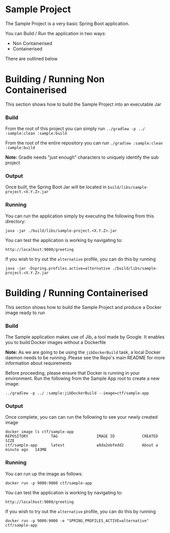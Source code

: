 # Sample Project

The Sample Project is a very basic Spring Boot application.

You can Build / Run the application in two ways:

- Non Containerised
- Containerised

There are outlined below

# Building / Running Non Containerised

This section shows how to build the Sample Project into an executable Jar

### Build

From the root of this project you can simply run  `../gradlew -p ../ :sample:clean :sample:build`

From the root of the entire repository you can run `./gradlew :sample:clean :sample:build`

**Note:** Gradle needs "just enough" characters to uniquely identify the sub project 

### Output

Once built, the Spring Boot Jar will be located in `build/libs/sample-project.<X.Y.Z>.jar` 

### Running

You can run the application simply by executing the following from this directory:

`java -jar ./build/libs/sample-project.<X.Y.Z>.jar`

You can test the application is working by navigating to:

`http://localhost:9000/greeting`

If you wish to try out the `alternative` profile, you can do this by running

`java -jar -Dspring.profiles.active=alternative ./build/libs/sample-project.<X.Y.Z>.jar`

# Building / Running Containerised

This section shows how to build the Sample Project and produce a Docker image ready to run

### Build

The Sample application makes use of Jib, a tool made by Google. It enables you to build Docker images without a Dockerfile

**Note:** As we are going to be using the `jibDockerBuild` task, a local Docker daemon needs to be running.
Please see the Repo's main README for more information about requirements

Before proceeding, please ensure that Docker is running in your environment.
Run the following from the Sample App root to create a new image:

`../gradlew -p ../ :sample:jibDockerBuild --image=ctf/sample-app`

### Output

Once complete, you can can run the following to see your newly created image

```shell script
docker image ls ctf/sample-app
REPOSITORY          TAG                 IMAGE ID            CREATED              SIZE
ctf/sample-app      latest              a8da2ebfedd2        About a minute ago   143MB
```

### Running

You can run up the image as follows: 

`docker run -p 9000:9000 ctf/sample-app`

You can test the application is working by navigating to:

`http://localhost:9000/greeting`

If you wish to try out the `alternative` profile, you can do this by running

`docker run -p 9000:9000 -e "SPRING_PROFILES_ACTIVE=alternative" ctf/sample-app`



